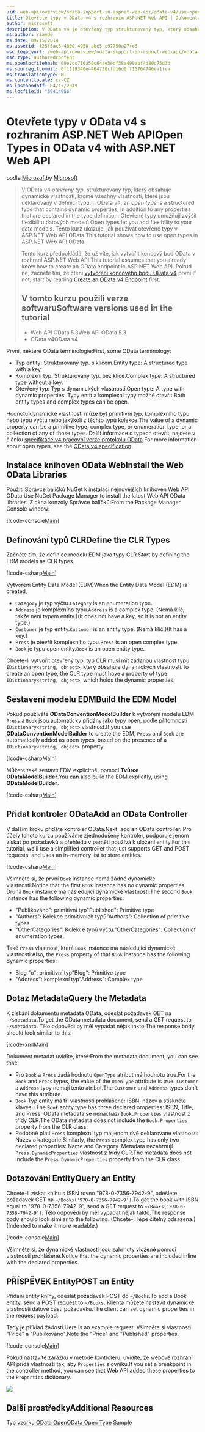 ```yaml
---
uid: web-api/overview/odata-support-in-aspnet-web-api/odata-v4/use-open-types-in-odata-v4
title: Otevřete typy v OData v4 s rozhraním ASP.NET Web API | Dokumentace Microsoftu
author: microsoft
description: V OData v4 je otevřený typ strukturovaný typ, který obsahuje dynamické vlastnosti, kromě všechny vlastnosti, které jsou deklarovány v definici typu. Otevřete...
ms.author: riande
ms.date: 09/15/2014
ms.assetid: f25f5ac5-4800-4950-abe5-c97750a27fc6
msc.legacyurl: /web-api/overview/odata-support-in-aspnet-web-api/odata-v4/use-open-types-in-odata-v4
msc.type: authoredcontent
ms.openlocfilehash: 69e2cc716a50c64ae5edf38a499abf4d80d75d3d
ms.sourcegitcommit: 0f1119340e4464720cfd16d0ff15764746ea1fea
ms.translationtype: MT
ms.contentlocale: cs-CZ
ms.lasthandoff: 04/17/2019
ms.locfileid: "59414956"
---
```

# <a name="open-types-in-odata-v4-with-aspnet-web-api"></a><span data-ttu-id="1a632-104">Otevřete typy v OData v4 s rozhraním ASP.NET Web API</span><span class="sxs-lookup"><span data-stu-id="1a632-104">Open Types in OData v4 with ASP.NET Web API</span></span>

<span data-ttu-id="1a632-105">podle [Microsoft](https://github.com/microsoft)</span><span class="sxs-lookup"><span data-stu-id="1a632-105">by [Microsoft](https://github.com/microsoft)</span></span>

> <span data-ttu-id="1a632-106">V OData v4 *otevřený typ.* strukturovaný typ, který obsahuje dynamické vlastnosti, kromě všechny vlastnosti, které jsou deklarovány v definici typu.</span><span class="sxs-lookup"><span data-stu-id="1a632-106">In OData v4, an *open type* is a structured type that contains dynamic properties, in addition to any properties that are declared in the type definition.</span></span> <span data-ttu-id="1a632-107">Otevřené typy umožňují zvýšit flexibilitu datových modelů.</span><span class="sxs-lookup"><span data-stu-id="1a632-107">Open types let you add flexibility to your data models.</span></span> <span data-ttu-id="1a632-108">Tento kurz ukazuje, jak používat otevřené typy v ASP.NET Web API OData.</span><span class="sxs-lookup"><span data-stu-id="1a632-108">This tutorial shows how to use open types in ASP.NET Web API OData.</span></span>
> 
> <span data-ttu-id="1a632-109">Tento kurz předpokládá, že už víte, jak vytvořit koncový bod OData v rozhraní ASP.NET Web API.</span><span class="sxs-lookup"><span data-stu-id="1a632-109">This tutorial assumes that you already know how to create an OData endpoint in ASP.NET Web API.</span></span> <span data-ttu-id="1a632-110">Pokud ne, začněte tím, že čtení [vytvoření koncového bodu OData v4](create-an-odata-v4-endpoint.md) první.</span><span class="sxs-lookup"><span data-stu-id="1a632-110">If not, start by reading [Create an OData v4 Endpoint](create-an-odata-v4-endpoint.md) first.</span></span>
> 
> ## <a name="software-versions-used-in-the-tutorial"></a><span data-ttu-id="1a632-111">V tomto kurzu použili verze softwaru</span><span class="sxs-lookup"><span data-stu-id="1a632-111">Software versions used in the tutorial</span></span>
> 
> 
> - <span data-ttu-id="1a632-112">Web API OData 5.3</span><span class="sxs-lookup"><span data-stu-id="1a632-112">Web API OData 5.3</span></span>
> - <span data-ttu-id="1a632-113">OData v4</span><span class="sxs-lookup"><span data-stu-id="1a632-113">OData v4</span></span>


<span data-ttu-id="1a632-114">První, některé OData terminologie:</span><span class="sxs-lookup"><span data-stu-id="1a632-114">First, some OData terminology:</span></span>

- <span data-ttu-id="1a632-115">Typ entity: Strukturovaný typ. s klíčem.</span><span class="sxs-lookup"><span data-stu-id="1a632-115">Entity type: A structured type with a key.</span></span>
- <span data-ttu-id="1a632-116">Komplexní typ: Strukturovaný typ. bez klíče.</span><span class="sxs-lookup"><span data-stu-id="1a632-116">Complex type: A structured type without a key.</span></span>
- <span data-ttu-id="1a632-117">Otevřený typ: Typ s dynamických vlastností.</span><span class="sxs-lookup"><span data-stu-id="1a632-117">Open type: A type with dynamic properties.</span></span> <span data-ttu-id="1a632-118">Typy entit a komplexní typy možné otevřít.</span><span class="sxs-lookup"><span data-stu-id="1a632-118">Both entity types and complex types can be open.</span></span>

<span data-ttu-id="1a632-119">Hodnotu dynamické vlastnosti může být primitivní typ, komplexního typu nebo typu výčtu nebo jakýkoli z těchto typů kolekce.</span><span class="sxs-lookup"><span data-stu-id="1a632-119">The value of a dynamic property can be a primitive type, complex type, or enumeration type; or a collection of any of those types.</span></span> <span data-ttu-id="1a632-120">Další informace o typech otevřít, najdete v článku [specifikace v4 pracovní verze protokolu OData](http://www.odata.org/documentation/odata-version-4-0/).</span><span class="sxs-lookup"><span data-stu-id="1a632-120">For more information about open types, see the [OData v4 specification](http://www.odata.org/documentation/odata-version-4-0/).</span></span>

## <a name="install-the-web-odata-libraries"></a><span data-ttu-id="1a632-121">Instalace knihoven OData Web</span><span class="sxs-lookup"><span data-stu-id="1a632-121">Install the Web OData Libraries</span></span>

<span data-ttu-id="1a632-122">Použití Správce balíčků NuGet k instalaci nejnovějších knihoven Web API OData.</span><span class="sxs-lookup"><span data-stu-id="1a632-122">Use NuGet Package Manager to install the latest Web API OData libraries.</span></span> <span data-ttu-id="1a632-123">Z okna konzoly Správce balíčků:</span><span class="sxs-lookup"><span data-stu-id="1a632-123">From the Package Manager Console window:</span></span>

[!code-console[Main](use-open-types-in-odata-v4/samples/sample1.cmd)]

## <a name="define-the-clr-types"></a><span data-ttu-id="1a632-124">Definování typů CLR</span><span class="sxs-lookup"><span data-stu-id="1a632-124">Define the CLR Types</span></span>

<span data-ttu-id="1a632-125">Začněte tím, že definice modelu EDM jako typy CLR.</span><span class="sxs-lookup"><span data-stu-id="1a632-125">Start by defining the EDM models as CLR types.</span></span>

[!code-csharp[Main](use-open-types-in-odata-v4/samples/sample2.cs)]

<span data-ttu-id="1a632-126">Vytvoření Entity Data Model (EDM)</span><span class="sxs-lookup"><span data-stu-id="1a632-126">When the Entity Data Model (EDM) is created,</span></span>

- <span data-ttu-id="1a632-127">`Category` je typ výčtu.</span><span class="sxs-lookup"><span data-stu-id="1a632-127">`Category` is an enumeration type.</span></span>
- <span data-ttu-id="1a632-128">`Address` je komplexního typu.</span><span class="sxs-lookup"><span data-stu-id="1a632-128">`Address` is a complex type.</span></span> <span data-ttu-id="1a632-129">(Nemá klíč, takže není typem entity.)</span><span class="sxs-lookup"><span data-stu-id="1a632-129">(It does not have a key, so it is not an entity type.)</span></span>
- <span data-ttu-id="1a632-130">`Customer` je typ entity.</span><span class="sxs-lookup"><span data-stu-id="1a632-130">`Customer` is an entity type.</span></span> <span data-ttu-id="1a632-131">(Nemá klíč.)</span><span class="sxs-lookup"><span data-stu-id="1a632-131">(It has a key.)</span></span>
- <span data-ttu-id="1a632-132">`Press` je otevřít komplexního typu.</span><span class="sxs-lookup"><span data-stu-id="1a632-132">`Press` is an open complex type.</span></span>
- <span data-ttu-id="1a632-133">`Book` je typu open entity.</span><span class="sxs-lookup"><span data-stu-id="1a632-133">`Book` is an open entity type.</span></span>

<span data-ttu-id="1a632-134">Chcete-li vytvořit otevřený typ, typ CLR musí mít zadanou vlastnost typu `IDictionary<string, object>`, který obsahuje dynamických vlastností.</span><span class="sxs-lookup"><span data-stu-id="1a632-134">To create an open type, the CLR type must have a property of type `IDictionary<string, object>`, which holds the dynamic properties.</span></span>

## <a name="build-the-edm-model"></a><span data-ttu-id="1a632-135">Sestavení modelu EDM</span><span class="sxs-lookup"><span data-stu-id="1a632-135">Build the EDM Model</span></span>

<span data-ttu-id="1a632-136">Pokud používáte **ODataConventionModelBuilder** k vytvoření modelu EDM `Press` a `Book` jsou automaticky přidány jako typy open, podle přítomnosti `IDictionary<string, object>` vlastnost.</span><span class="sxs-lookup"><span data-stu-id="1a632-136">If you use **ODataConventionModelBuilder** to create the EDM, `Press` and `Book` are automatically added as open types, based on the presence of a `IDictionary<string, object>` property.</span></span>

[!code-csharp[Main](use-open-types-in-odata-v4/samples/sample3.cs)]

<span data-ttu-id="1a632-137">Můžete také sestavit EDM explicitně, pomocí **Tvůrce ODataModelBuilder**.</span><span class="sxs-lookup"><span data-stu-id="1a632-137">You can also build the EDM explicitly, using **ODataModelBuilder**.</span></span>

[!code-csharp[Main](use-open-types-in-odata-v4/samples/sample4.cs)]

## <a name="add-an-odata-controller"></a><span data-ttu-id="1a632-138">Přidat kontroler OData</span><span class="sxs-lookup"><span data-stu-id="1a632-138">Add an OData Controller</span></span>

<span data-ttu-id="1a632-139">V dalším kroku přidáte kontroler OData.</span><span class="sxs-lookup"><span data-stu-id="1a632-139">Next, add an OData controller.</span></span> <span data-ttu-id="1a632-140">Pro účely tohoto kurzu používáme zjednodušený kontroler, podporuje jenom získat po požadavků a přehledu v paměti používá k uložení entity.</span><span class="sxs-lookup"><span data-stu-id="1a632-140">For this tutorial, we'll use a simplified controller that just supports GET and POST requests, and uses an in-memory list to store entities.</span></span>

[!code-csharp[Main](use-open-types-in-odata-v4/samples/sample5.cs)]

<span data-ttu-id="1a632-141">Všimněte si, že první `Book` instance nemá žádné dynamické vlastnosti.</span><span class="sxs-lookup"><span data-stu-id="1a632-141">Notice that the first `Book` instance has no dynamic properties.</span></span> <span data-ttu-id="1a632-142">Druhá `Book` instance má následující dynamické vlastnosti:</span><span class="sxs-lookup"><span data-stu-id="1a632-142">The second `Book` instance has the following dynamic properties:</span></span>

- <span data-ttu-id="1a632-143">"Publikováno": primitivní typ</span><span class="sxs-lookup"><span data-stu-id="1a632-143">"Published": Primitive type</span></span>
- <span data-ttu-id="1a632-144">"Authors": Kolekce primitivních typů</span><span class="sxs-lookup"><span data-stu-id="1a632-144">"Authors": Collection of primitive types</span></span>
- <span data-ttu-id="1a632-145">"OtherCategories": Kolekce typů výčtu.</span><span class="sxs-lookup"><span data-stu-id="1a632-145">"OtherCategories": Collection of enumeration types.</span></span>

<span data-ttu-id="1a632-146">Také `Press` vlastnost, která `Book` instance má následující dynamické vlastnosti:</span><span class="sxs-lookup"><span data-stu-id="1a632-146">Also, the `Press` property of that `Book` instance has the following dynamic properties:</span></span>

- <span data-ttu-id="1a632-147">Blog "o": primitivní typ</span><span class="sxs-lookup"><span data-stu-id="1a632-147">"Blog": Primitive type</span></span>
- <span data-ttu-id="1a632-148">"Address": komplexní typ</span><span class="sxs-lookup"><span data-stu-id="1a632-148">"Address": Complex type</span></span>

## <a name="query-the-metadata"></a><span data-ttu-id="1a632-149">Dotaz Metadata</span><span class="sxs-lookup"><span data-stu-id="1a632-149">Query the Metadata</span></span>

<span data-ttu-id="1a632-150">K získání dokumentu metadata OData, odeslat požadavek GET na `~/$metadata`.</span><span class="sxs-lookup"><span data-stu-id="1a632-150">To get the OData metadata document, send a GET request to `~/$metadata`.</span></span> <span data-ttu-id="1a632-151">Tělo odpovědi by měl vypadat nějak takto:</span><span class="sxs-lookup"><span data-stu-id="1a632-151">The response body should look similar to this:</span></span>

[!code-xml[Main](use-open-types-in-odata-v4/samples/sample6.xml?highlight=5,21)]

<span data-ttu-id="1a632-152">Dokument metadat uvidíte, které:</span><span class="sxs-lookup"><span data-stu-id="1a632-152">From the metadata document, you can see that:</span></span>

- <span data-ttu-id="1a632-153">Pro `Book` a `Press` zadá hodnotu `OpenType` atribut má hodnotu true.</span><span class="sxs-lookup"><span data-stu-id="1a632-153">For the `Book` and `Press` types, the value of the `OpenType` attribute is true.</span></span> <span data-ttu-id="1a632-154">`Customer` a `Address` typy nemají tento atribut.</span><span class="sxs-lookup"><span data-stu-id="1a632-154">The `Customer` and `Address` types don't have this attribute.</span></span>
- <span data-ttu-id="1a632-155">`Book` Typ entity má tři vlastnosti prohlášené: ISBN, název a stiskněte klávesu.</span><span class="sxs-lookup"><span data-stu-id="1a632-155">The `Book` entity type has three declared properties: ISBN, Title, and Press.</span></span> <span data-ttu-id="1a632-156">OData metadata se nenachází `Book.Properties` vlastnost z třídy CLR.</span><span class="sxs-lookup"><span data-stu-id="1a632-156">The OData metadata does not include the `Book.Properties` property from the CLR class.</span></span>
- <span data-ttu-id="1a632-157">Podobně platí `Press` komplexní typ má jenom dvě deklarované vlastnosti: Název a kategorie.</span><span class="sxs-lookup"><span data-stu-id="1a632-157">Similarly, the `Press` complex type has only two declared properties: Name and Category.</span></span> <span data-ttu-id="1a632-158">Metadata nezahrnují `Press.DynamicProperties` vlastnost z třídy CLR.</span><span class="sxs-lookup"><span data-stu-id="1a632-158">The metadata does not include the `Press.DynamicProperties` property from the CLR class.</span></span>

## <a name="query-an-entity"></a><span data-ttu-id="1a632-159">Dotazování Entity</span><span class="sxs-lookup"><span data-stu-id="1a632-159">Query an Entity</span></span>

<span data-ttu-id="1a632-160">Chcete-li získat knihu s ISBN rovno "978-0-7356-7942-9", odešlete požadavek GET na `~/Books('978-0-7356-7942-9')`.</span><span class="sxs-lookup"><span data-stu-id="1a632-160">To get the book with ISBN equal to "978-0-7356-7942-9", send a GET request to `~/Books('978-0-7356-7942-9')`.</span></span> <span data-ttu-id="1a632-161">Tělo odpovědi by měl vypadat nějak takto.</span><span class="sxs-lookup"><span data-stu-id="1a632-161">The response body should look similar to the following.</span></span> <span data-ttu-id="1a632-162">(Chcete-li lépe čitelný odsazena.)</span><span class="sxs-lookup"><span data-stu-id="1a632-162">(Indented to make it more readable.)</span></span>

[!code-console[Main](use-open-types-in-odata-v4/samples/sample7.cmd?highlight=8-13,15-23)]

<span data-ttu-id="1a632-163">Všimněte si, že dynamické vlastnosti jsou zahrnuty vložené pomocí vlastnosti prohlášené.</span><span class="sxs-lookup"><span data-stu-id="1a632-163">Notice that the dynamic properties are included inline with the declared properties.</span></span>

## <a name="post-an-entity"></a><span data-ttu-id="1a632-164">PŘÍSPĚVEK Entity</span><span class="sxs-lookup"><span data-stu-id="1a632-164">POST an Entity</span></span>

<span data-ttu-id="1a632-165">Přidání entity knihy, odeslat požadavek POST do `~/Books`.</span><span class="sxs-lookup"><span data-stu-id="1a632-165">To add a Book entity, send a POST request to `~/Books`.</span></span> <span data-ttu-id="1a632-166">Klienta můžete nastavit dynamické vlastnosti datové části požadavku.</span><span class="sxs-lookup"><span data-stu-id="1a632-166">The client can set dynamic properties in the request payload.</span></span>

<span data-ttu-id="1a632-167">Tady je příklad žádosti.</span><span class="sxs-lookup"><span data-stu-id="1a632-167">Here is an example request.</span></span> <span data-ttu-id="1a632-168">Všimněte si vlastnosti "Price" a "Publikováno".</span><span class="sxs-lookup"><span data-stu-id="1a632-168">Note the "Price" and "Published" properties.</span></span>

[!code-console[Main](use-open-types-in-odata-v4/samples/sample8.cmd?highlight=10)]

<span data-ttu-id="1a632-169">Pokud nastavíte zarážku v metodě kontroleru, uvidíte, že webové rozhraní API přidá vlastnosti tak, aby `Properties` slovníku.</span><span class="sxs-lookup"><span data-stu-id="1a632-169">If you set a breakpoint in the controller method, you can see that Web API added these properties to the `Properties` dictionary.</span></span>

![](use-open-types-in-odata-v4/_static/image1.png)

## <a name="additional-resources"></a><span data-ttu-id="1a632-170">Další prostředky</span><span class="sxs-lookup"><span data-stu-id="1a632-170">Additional Resources</span></span>

[<span data-ttu-id="1a632-171">Typ vzorku OData Open</span><span class="sxs-lookup"><span data-stu-id="1a632-171">OData Open Type Sample</span></span>](http://aspnet.codeplex.com/sourcecontrol/latest#Samples/WebApi/OData/v4/ODataOpenTypeSample/ReadMe.txt)
